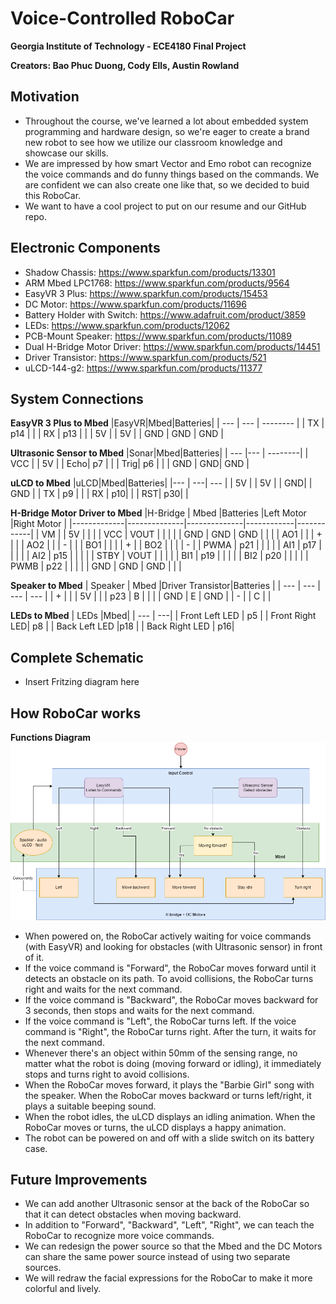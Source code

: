 # Voice-Controlled RoboCar
**Georgia Institute of Technology - ECE4180 Final Project**

**Creators: Bao Phuc Duong, Cody Ells, Austin Rowland**

## Motivation
* Throughout the course, we've learned a lot about embedded system programming and hardware design, so we're eager to create a brand new robot to see how we utilize our classroom knowledge and showcase our skills.
* We are impressed by how smart Vector and Emo robot can recognize the voice commands and do funny things based on the commands. We are confident we can also create one like that, so we decided to buid this RoboCar.
* We want to have a cool project to put on our resume and our GitHub repo.

## Electronic Components
* Shadow Chassis: https://www.sparkfun.com/products/13301
* ARM Mbed LPC1768: https://www.sparkfun.com/products/9564
* EasyVR 3 Plus: https://www.sparkfun.com/products/15453
* DC Motor: https://www.sparkfun.com/products/11696
* Battery Holder with Switch: https://www.adafruit.com/product/3859
* LEDs: https://www.sparkfun.com/products/12062
* PCB-Mount Speaker: https://www.sparkfun.com/products/11089
* Dual H-Bridge Motor Driver: https://www.sparkfun.com/products/14451
* Driver Transistor: https://www.sparkfun.com/products/521
* uLCD-144-g2: https://www.sparkfun.com/products/11377

## System Connections
**EasyVR 3 Plus to Mbed**
|EasyVR|Mbed|Batteries|
| --- | --- | -------- |
| TX  | p14 |          |
| RX  | p13 |          |
| 5V  |     |     5V   |
| GND | GND |    GND   |

**Ultrasonic Sensor to Mbed**
|Sonar|Mbed|Batteries|
| --- |--- | --------|
| VCC |    |   5V    |
| Echo| p7 |         |
| Trig| p6 |         |
| GND | GND|  GND    |

**uLCD to Mbed**
|uLCD|Mbed|Batteries|
|--- | ---| ---     |
| 5V |    |   5V    |
| GND|    |  GND    |
| TX | p9 |         |
| RX | p10|         |
| RST| p30|         |

**H-Bridge Motor Driver to Mbed**
|H-Bridge     |     Mbed     |Batteries     |Left Motor  |Right Motor |
|-------------|--------------|--------------|------------|------------| 
| VM          |              |      5V      |            |            |
| VCC         |  VOUT        |              |            |            |
| GND         |  GND         |      GND     |            |            |
| AO1         |              |              |      +     |            |
| AO2         |              |              |      -     |            |
| BO1         |              |              |            |      +     |
| BO2         |              |              |            |      -     |
| PWMA        |  p21         |              |            |            |
| AI1         |  p17         |              |            |            |
| AI2         |  p15         |              |            |            |
| STBY        |  VOUT        |              |            |            |
| BI1         |  p19         |              |            |            |
| BI2         |  p20         |              |            |            |
| PWMB        |  p22         |              |            |            |
| GND         |  GND         |  GND         |            |            |

**Speaker to Mbed**
| Speaker | Mbed |Driver Transistor|Batteries |
| ---     | ---  |  ---            | ---      |
|   +     |      |                 |    5V    |
|         |  p23 |    B            |          |
|         |  GND |    E            |   GND    |
|   -     |      |      C          |          |

**LEDs to Mbed**
| LEDs           |Mbed|
| ---            | ---|
| Front Left LED | p5 |
| Front Right LED| p8 |
| Back Left LED  |p18 |
| Back Right LED | p16| 

## Complete Schematic
* Insert Fritzing diagram here

## How RoboCar works
**Functions Diagram** 
![Alt_text](https://github.com/PatrickDuong3001/Voice-Controlled_RoboCar/blob/master/diagram.png)
* When powered on, the RoboCar actively waiting for voice commands (with EasyVR) and looking for obstacles (with Ultrasonic sensor) in front of it. 
* If the voice command is "Forward", the RoboCar moves forward until it detects an obstacle on its path. To avoid collisions, the RoboCar turns right and waits for the next command. 
* If the voice command is "Backward", the RoboCar moves backward for 3 seconds, then stops and waits for the next command. 
* If the voice command is "Left", the RoboCar turns left. If the voice command is "Right", the RoboCar turns right. After the turn, it waits for the next command. 
* Whenever there's an object within 50mm of the sensing range, no matter what the robot is doing (moving forward or idling), it immediately stops and turns right to avoid collisions. 
* When the RoboCar moves forward, it plays the "Barbie Girl" song with the speaker. When the RoboCar moves backward or turns left/right, it plays a suitable beeping sound.
* When the robot idles, the uLCD displays an idling animation. When the RoboCar moves or turns, the uLCD displays a happy animation.    
* The robot can be powered on and off with a slide switch on its battery case. 

## Future Improvements
* We can add another Ultrasonic sensor at the back of the RoboCar so that it can detect obstacles when moving backward. 
* In addition to "Forward", "Backward", "Left", "Right", we can teach the RoboCar to recognize more voice commands. 
* We can redesign the power source so that the Mbed and the DC Motors can share the same power source instead of using two separate sources. 
* We will redraw the facial expressions for the RoboCar to make it more colorful and lively. 
